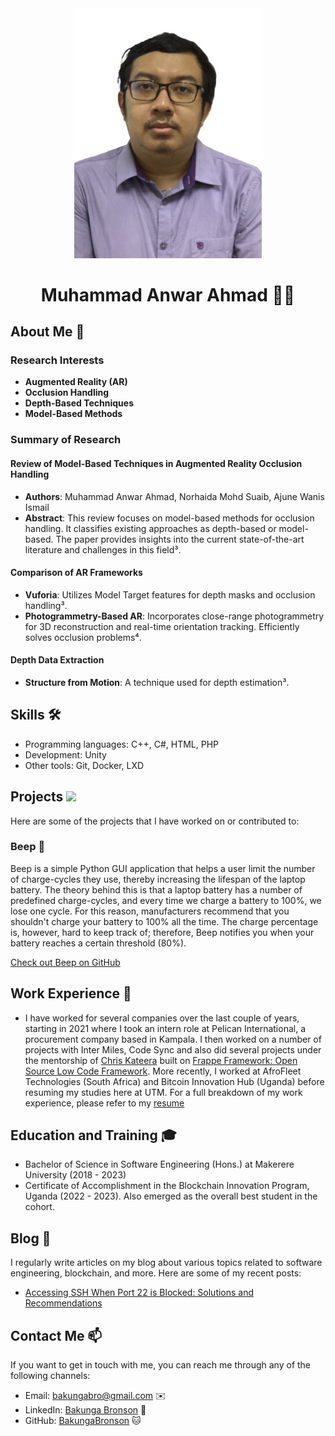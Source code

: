 
<div align="center"><img src="PhotoStudent.jpg" width="300" /></div>
<h1 align="center">Muhammad Anwar Ahmad 👨‍💻</h1>

## About Me 🚀

### Research Interests
- **Augmented Reality (AR)**
- **Occlusion Handling**
- **Depth-Based Techniques**
- **Model-Based Methods**

### Summary of Research 

#### **Review of Model-Based Techniques in Augmented Reality Occlusion Handling**
- **Authors**: Muhammad Anwar Ahmad, Norhaida Mohd Suaib, Ajune Wanis Ismail
- **Abstract**: This review focuses on model-based methods for occlusion handling. It classifies existing approaches as depth-based or model-based. The paper provides insights into the current state-of-the-art literature and challenges in this field³.

#### Comparison of AR Frameworks
- **Vuforia**: Utilizes Model Target features for depth masks and occlusion handling³.
- **Photogrammetry-Based AR**: Incorporates close-range photogrammetry for 3D reconstruction and real-time orientation tracking. Efficiently solves occlusion problems⁴.

#### Depth Data Extraction
- **Structure from Motion**: A technique used for depth estimation³.


## Skills 🛠️

- Programming languages: C++, C#, HTML, PHP
- Development: Unity
- Other tools: Git, Docker, LXD

## Projects <img src="https://github.com/drshahizan/BDM/assets/51344005/9bfd8fba-9b7b-4f06-8b4e-0a44313e5baa" width="30" />

Here are some of the projects that I have worked on or contributed to:

### Beep 🔋

Beep is a simple Python GUI application that helps a user limit the number of charge-cycles they use, thereby increasing the lifespan of the laptop battery. The theory behind this is that a laptop battery has a number of predefined charge-cycles, and every time we charge a battery to 100%, we lose one cycle. For this reason, manufacturers recommend that you shouldn't charge your battery to 100% all the time. The charge percentage is, however, hard to keep track of; therefore, Beep notifies you when your battery reaches a certain threshold (80%).

[Check out Beep on GitHub](https://github.com/OSCA-Kampala-Chapter/Beep)

## Work Experience 💼

- I have worked for several companies over the last couple of years, starting in 2021 where I took an intern role at Pelican International, a procurement company based in Kampala. I then worked on a number of projects with Inter Miles, Code Sync and also did several projects under the mentorship of [Chris Kateera](https://github.com/chris-kck) built on [Frappe Framework: Open Source Low Code Framework](https://frappeframework.com). More recently, I worked at AfroFleet Technologies (South Africa) and Bitcoin Innovation Hub (Uganda) before resuming my studies here at UTM. For a full breakdown of my work experience, please refer to my [resume](https://drive.google.com/file/d/1nMfGgOqV1s_OcfU7Cw3GEYB0_d-eewmI/view?usp=sharing)

## Education and Training 🎓

- Bachelor of Science in Software Engineering (Hons.) at Makerere University (2018 - 2023)
- Certificate of Accomplishment in the Blockchain Innovation Program, Uganda (2022 - 2023). Also emerged as the overall best student in the cohort.

## Blog 📝

I regularly write articles on my blog about various topics related to software engineering, blockchain, and more. Here are some of my recent posts:

- [Accessing SSH When Port 22 is Blocked: Solutions and Recommendations](https://blog.bakungabronson.com/ssh-unblock)

## Contact Me 📫

If you want to get in touch with me, you can reach me through any of the following channels:

- Email: bakungabro@gmail.com ✉️
- LinkedIn: [Bakunga Bronson](https://www.linkedin.com/in/bronson-bakunga-682a581ba/) 💼
- GitHub: [BakungaBronson](https://github.com/BakungaBronson) 🐱

